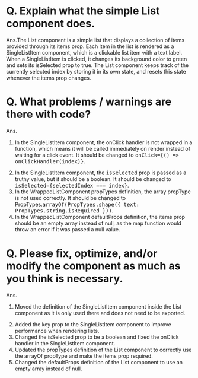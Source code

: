 # Q. Explain what the simple List component does.
Ans.The List component is a simple list that displays a collection of items provided through its items prop. Each item in the list is rendered as a SingleListItem component, which is a clickable list item with a text label. When a SingleListItem is clicked, it changes its background color to green and sets its isSelected prop to true. The List component keeps track of the currently selected index by storing it in its own state, and resets this state whenever the items prop changes.

# Q. What problems / warnings are there with code?
Ans.<ol><li>In the SingleListItem component, the onClick handler is not wrapped in a function, which means it will be called immediately on render instead of waiting for a click event. It should be changed to <tt>onClick={() => onClickHandler(index)}</tt>.</li>
<li>In the SingleListItem component, the <tt>isSelected</tt> prop is passed as a truthy value, but it should be a boolean. It should be changed to <tt>isSelected={selectedIndex === index}</tt>.</li>
<li>In the WrappedListComponent propTypes definition, the array propType is not used correctly. It should be changed to PropTypes.<tt>arrayOf(PropTypes.shape({ text: PropTypes.string.isRequired }))</tt>.</li>
<li>In the WrappedListComponent defaultProps definition, the items prop should be an empty array instead of null, as the map function would throw an error if it was passed a null value.</li></ol>

# Q. Please fix, optimize, and/or modify the component as much as you think is necessary.
Ans.<ol><li>Moved the definition of the SingleListItem component inside the List component as it is only used there and does not need to be exported.</li>
<li>Added the key prop to the SingleListItem component to improve performance when rendering lists.</li>
<li>Changed the isSelected prop to be a boolean and fixed the onClick handler in the SingleListItem component.</li>
<li>Updated the propTypes definition of the List component to correctly use the arrayOf propType and make the items prop required.</li>
<li>Changed the defaultProps definition of the List component to use an empty array instead of null.</li></ol>